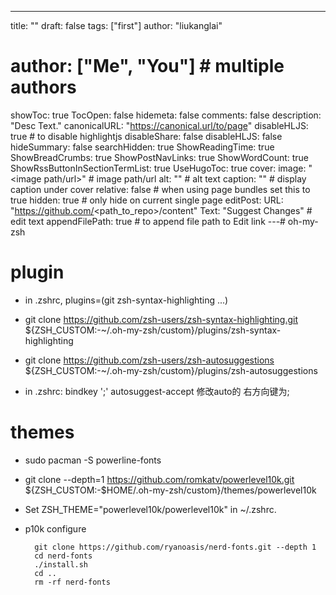 ---
title: ""
draft: false
tags: ["first"]
author: "liukanglai"
# author: ["Me", "You"] # multiple authors
showToc: true
TocOpen: false
hidemeta: false
comments: false
description: "Desc Text."
canonicalURL: "https://canonical.url/to/page"
disableHLJS: true # to disable highlightjs
disableShare: false
disableHLJS: false
hideSummary: false
searchHidden: true
ShowReadingTime: true
ShowBreadCrumbs: true
ShowPostNavLinks: true
ShowWordCount: true
ShowRssButtonInSectionTermList: true
UseHugoToc: true
cover:
    image: "<image path/url>" # image path/url
    alt: "<alt text>" # alt text
    caption: "<text>" # display caption under cover
    relative: false # when using page bundles set this to true
    hidden: true # only hide on current single page
editPost:
    URL: "https://github.com/<path_to_repo>/content"
    Text: "Suggest Changes" # edit text
    appendFilePath: true # to append file path to Edit link
---# oh-my-zsh 

# plugin
- in .zshrc, plugins=(git zsh-syntax-highlighting ...)

- git clone https://github.com/zsh-users/zsh-syntax-highlighting.git ${ZSH\_CUSTOM:-~/.oh-my-zsh/custom}/plugins/zsh-syntax-highlighting

- git clone https://github.com/zsh-users/zsh-autosuggestions ${ZSH\_CUSTOM:-~/.oh-my-zsh/custom}/plugins/zsh-autosuggestions

- in .zshrc: bindkey ';' autosuggest-accept 修改auto的 右方向键为;

# themes

- sudo pacman -S powerline-fonts

- git clone --depth=1 https://github.com/romkatv/powerlevel10k.git ${ZSH\_CUSTOM:-$HOME/.oh-my-zsh/custom}/themes/powerlevel10k
- Set ZSH\_THEME="powerlevel10k/powerlevel10k" in ~/.zshrc.
- p10k configure

        git clone https://github.com/ryanoasis/nerd-fonts.git --depth 1
        cd nerd-fonts
        ./install.sh
        cd ..
        rm -rf nerd-fonts

